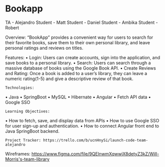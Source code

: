 # Bookapp
TA - Alejandro
Student - Matt
Student - Daniel
Student - Ambika
Student - Robert

Overview: “BookApp” provides a convenient way for users to search for their favorite books, save them to their own personal library, and leave personal ratings and reviews on titles. 

Features: 
•	Login: Users can create accounts, sign into the application, and save books to a personal library.
•	Search: Users can search through a massive database of books using the Google Book API.
•	Create Reviews and Rating: Once a book is added to a user’s library, they can leave a numeric rating(1-5) and give a descriptive review of that book.

	Technologies: 
•	Java
•	SpringBoot
•	MySQL
•	Hibernate
•	Angular
•	Fetch API data
•	Google SSO

	Learning Objectives:
•	How to fetch, save, and display data from APIs
•	How to use Google SSO for user sign-up and authentication.
•	How to connect Angular front end to Java SpringBoot backend.

	Project Tracker: https://trello.com/b/ucnHnySi/launch-code-team-alejandro

Wireframes: https://www.figma.com/file/9QElnwmXqwwjX8detyZ3kZ/Will-Morris's-team-library
